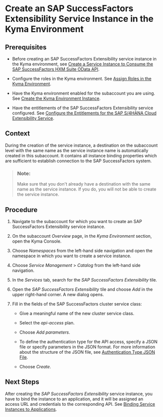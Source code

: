 <!-- loiof371f81d06c64a0fb507307c9ad24646 -->

# Create an SAP SuccessFactors Extensibility Service Instance in the Kyma Environment



<a name="loiof371f81d06c64a0fb507307c9ad24646__prereq_fms_2dv_5lb"/>

## Prerequisites

-   Before creating an SAP SuccessFactors Extensibility service instance in the Kyma environment, see [Create a Service Instance to Consume the SAP SuccessFactors HXM Suite OData API](create-a-service-instance-to-consume-the-sap-successfactors-hxm-suite-odata-api-46c5ea1.md).

-   Configure the roles in the Kyma environment. See [Assign Roles in the Kyma Environment](../50-administration-and-ops/assign-roles-in-the-kyma-environment-148ae38.md).

-   Have the Kyma environment enabled for the subaccount you are using. See [Create the Kyma Environment Instance](../50-administration-and-ops/create-the-kyma-environment-instance-09dd313.md).

-   Have the entitlements of the SAP SuccessFactors Extensibility service configured. See [Configure the Entitlements for the SAP S/4HANA Cloud Extensibility Service](configure-the-entitlements-for-the-sap-s-4hana-cloud-extensibility-service-65ad330.md).




## Context

During the creation of the service instance, a destination on the subaccount level with the same name as the service instance name is automatically created in this subaccount. It contains all instance binding properties which are sufficient to establish connection to the SAP SuccessFactors system.

> ### Note:  
> Make sure that you don't already have a destination with the same name as the service instance. If you do, you will not be able to create the service instance.



<a name="loiof371f81d06c64a0fb507307c9ad24646__steps_uws_wlh_vlb"/>

## Procedure

1.  Navigate to the subaccount for which you want to create an SAP SuccessFactors Extensibility service instance.

2.  On the subaccount *Overview* page, in the *Kyma Environment* section, open the Kyma Console.

3.  Choose *Namespaces* from the left-hand side navigation and open the namespace in which you want to create a service instance.

4.  Choose *Service Management* \> *Catalog* from the left-hand side navigation.

5.  In the *Services* tab, search for the *SAP SuccessFactors Extensibility* tile.

6.  Open the *SAP SuccessFactors Extensibility* tile and choose *Add* in the upper right-hand corner. A new dialog opens.

7.  Fill in the fields of the SAP SuccessFactors cluster service class:

    -   Give a meaningful name of the new cluster service class.

    -   Select the *api-access* plan.

    -   Choose *Add parameters*.

    -   To define the authentication type for the API access, specify a JSON file or specify parameters in the JSON format. For more information about the structure of the JSON file, see [Authentication Type JSON File](authentication-type-json-file-543fbd6.md).

    -   Choose *Create*.





<a name="loiof371f81d06c64a0fb507307c9ad24646__postreq_adb_3v5_gmb"/>

## Next Steps

After creating the *SAP SuccessFactors Extensibility* service instance, you have to bind the instance to an application, and it will be assigned an access URL and credentials to the corresponding API. See [Binding Service Instances to Applications](../30-development/binding-service-instances-to-applications-d1aa23c.md).

